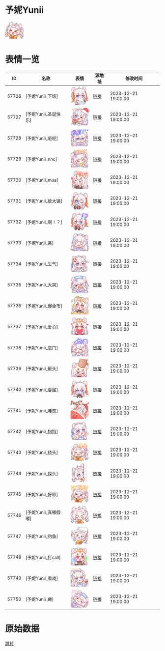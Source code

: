 # 予妮Yunii

<img src="./cover.png" height="60" alt="cover" />

# 表情一览

|ID|名称|表情|源地址|修改时间|
|----|----|----|----|----|
|57726|[予妮Yunii_下饭]|<img src="./pic/057726_%5B予妮Yunii_下饭%5D.png" height="60" alt="下饭"/>|[链接](https://i0.hdslb.com/bfs/garb/138f7fbe1e64e0c7c3cd14faa3f95091cb4684da.png)|2023-12-21 19:00:00|
|57727|[予妮Yunii_圣诞快乐]|<img src="./pic/057727_%5B予妮Yunii_圣诞快乐%5D.png" height="60" alt="圣诞快乐"/>|[链接](https://i0.hdslb.com/bfs/garb/60d20bb2fc7eb16cec7b613b6dbe8b18372a986f.png)|2023-12-21 19:00:00|
|57728|[予妮Yunii_呃呃]|<img src="./pic/057728_%5B予妮Yunii_呃呃%5D.png" height="60" alt="呃呃"/>|[链接](https://i0.hdslb.com/bfs/garb/f9a3e18a8132e06ed562a7423fd80356eadd8db7.png)|2023-12-21 19:00:00|
|57729|[予妮Yunii_nnc]|<img src="./pic/057729_%5B予妮Yunii_nnc%5D.png" height="60" alt="nnc"/>|[链接](https://i0.hdslb.com/bfs/garb/1d91c670ccf324f1f57a1aa999c7cc89b7df7a53.png)|2023-12-21 19:00:00|
|57730|[予妮Yunii_mua]|<img src="./pic/057730_%5B予妮Yunii_mua%5D.png" height="60" alt="mua"/>|[链接](https://i0.hdslb.com/bfs/garb/4ae8f2a34d5de92fdad856514d77cf58fa1b09d4.png)|2023-12-21 19:00:00|
|57731|[予妮Yunii_放大镜]|<img src="./pic/057731_%5B予妮Yunii_放大镜%5D.png" height="60" alt="放大镜"/>|[链接](https://i0.hdslb.com/bfs/garb/82c421f89b28fc5c60dafad593a2b79e228632f6.png)|2023-12-21 19:00:00|
|57732|[予妮Yunii_啊！？]|<img src="./pic/057732_%5B予妮Yunii_啊！？%5D.png" height="60" alt="啊！？"/>|[链接](https://i0.hdslb.com/bfs/garb/d0f204e7cb2ab817c8b09ab602a3fad8de466b1a.png)|2023-12-21 19:00:00|
|57733|[予妮Yunii_呆]|<img src="./pic/057733_%5B予妮Yunii_呆%5D.png" height="60" alt="呆"/>|[链接](https://i0.hdslb.com/bfs/garb/216bd3decd23daa1279540183402a4771881a8d4.png)|2023-12-21 19:00:00|
|57734|[予妮Yunii_生气]|<img src="./pic/057734_%5B予妮Yunii_生气%5D.png" height="60" alt="生气"/>|[链接](https://i0.hdslb.com/bfs/garb/e250d54360fb398d8f1978bccefcb3ad207eb3e2.png)|2023-12-21 19:00:00|
|57735|[予妮Yunii_大哭]|<img src="./pic/057735_%5B予妮Yunii_大哭%5D.png" height="60" alt="大哭"/>|[链接](https://i0.hdslb.com/bfs/garb/1ba4af3ac396b6e0ef7b8b8e86877c831c07cecf.png)|2023-12-21 19:00:00|
|57736|[予妮Yunii_爆金币]|<img src="./pic/057736_%5B予妮Yunii_爆金币%5D.png" height="60" alt="爆金币"/>|[链接](https://i0.hdslb.com/bfs/garb/6de66e81bc06e3ec861f736e52478161b7de6043.png)|2023-12-21 19:00:00|
|57737|[予妮Yunii_爱心]|<img src="./pic/057737_%5B予妮Yunii_爱心%5D.png" height="60" alt="爱心"/>|[链接](https://i0.hdslb.com/bfs/garb/59bea81d82fa81af565e169a12b1f575e23bb43a.png)|2023-12-21 19:00:00|
|57738|[予妮Yunii_怠门]|<img src="./pic/057738_%5B予妮Yunii_怠门%5D.png" height="60" alt="怠门"/>|[链接](https://i0.hdslb.com/bfs/garb/20d7507bc5ba01c284f05fc05e7f88528d4346e1.png)|2023-12-21 19:00:00|
|57739|[予妮Yunii_砸头]|<img src="./pic/057739_%5B予妮Yunii_砸头%5D.png" height="60" alt="砸头"/>|[链接](https://i0.hdslb.com/bfs/garb/53a4835b32f9c1e6729a637c477e217628083705.png)|2023-12-21 19:00:00|
|57740|[予妮Yunii_委屈]|<img src="./pic/057740_%5B予妮Yunii_委屈%5D.png" height="60" alt="委屈"/>|[链接](https://i0.hdslb.com/bfs/garb/67ea313de2e49572ff4e319030e3cb857a8a8da1.png)|2023-12-21 19:00:00|
|57741|[予妮Yunii_睡觉]|<img src="./pic/057741_%5B予妮Yunii_睡觉%5D.png" height="60" alt="睡觉"/>|[链接](https://i0.hdslb.com/bfs/garb/60004c4b1a382f46f098e897b36badea86771acc.png)|2023-12-21 19:00:00|
|57742|[予妮Yunii_抱抱]|<img src="./pic/057742_%5B予妮Yunii_抱抱%5D.png" height="60" alt="抱抱"/>|[链接](https://i0.hdslb.com/bfs/garb/4ad98406e8a699dc2caf3a68e96f4f0447873155.png)|2023-12-21 19:00:00|
|57743|[予妮Yunii_挠头]|<img src="./pic/057743_%5B予妮Yunii_挠头%5D.png" height="60" alt="挠头"/>|[链接](https://i0.hdslb.com/bfs/garb/5d93b47e03df6a59898c6a67ccc3c0159dca8bfd.png)|2023-12-21 19:00:00|
|57744|[予妮Yunii_探头]|<img src="./pic/057744_%5B予妮Yunii_探头%5D.png" height="60" alt="探头"/>|[链接](https://i0.hdslb.com/bfs/garb/3b603491947d498a3984830b0d77e14071900cc0.png)|2023-12-21 19:00:00|
|57745|[予妮Yunii_好耶]|<img src="./pic/057745_%5B予妮Yunii_好耶%5D.png" height="60" alt="好耶"/>|[链接](https://i0.hdslb.com/bfs/garb/a6c320e84b6c858b94cabeaed62b9f2aa4bf4dd6.png)|2023-12-21 19:00:00|
|57746|[予妮Yunii_真嘟假嘟]|<img src="./pic/057746_%5B予妮Yunii_真嘟假嘟%5D.png" height="60" alt="真嘟假嘟"/>|[链接](https://i0.hdslb.com/bfs/garb/bb27dac5f03c4f0ab94587e888a80bbbb990e251.png)|2023-12-21 19:00:00|
|57747|[予妮Yunii_钓鱼]|<img src="./pic/057747_%5B予妮Yunii_钓鱼%5D.png" height="60" alt="钓鱼"/>|[链接](https://i0.hdslb.com/bfs/garb/921fe22104170b9c0416700007b4ef04049681c4.png)|2023-12-21 19:00:00|
|57748|[予妮Yunii_打call]|<img src="./pic/057748_%5B予妮Yunii_打call%5D.png" height="60" alt="打call"/>|[链接](https://i0.hdslb.com/bfs/garb/a4ae5cd2a4d82b14ab7056a28303bee928f72cbb.png)|2023-12-21 19:00:00|
|57749|[予妮Yunii_看戏]|<img src="./pic/057749_%5B予妮Yunii_看戏%5D.png" height="60" alt="看戏"/>|[链接](https://i0.hdslb.com/bfs/garb/3e20df0db6d6cd49349aafcb69fd3e4a507cc09c.png)|2023-12-21 19:00:00|
|57750|[予妮Yunii_瘫]|<img src="./pic/057750_%5B予妮Yunii_瘫%5D.png" height="60" alt="瘫"/>|[链接](https://i0.hdslb.com/bfs/garb/3bb198b7a872945e4e959b16612acb8c4473478b.png)|2023-12-21 19:00:00|

# 原始数据

[跳转](./raw.json)

